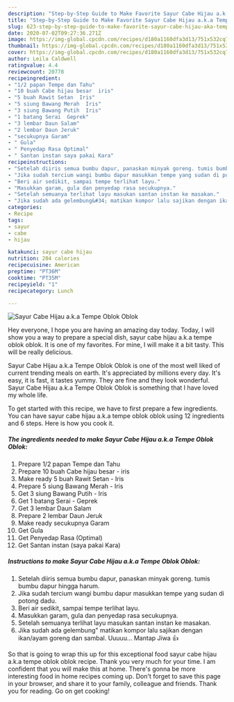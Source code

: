 ```yaml
---
description: "Step-by-Step Guide to Make Favorite Sayur Cabe Hijau a.k.a Tempe Oblok Oblok"
title: "Step-by-Step Guide to Make Favorite Sayur Cabe Hijau a.k.a Tempe Oblok Oblok"
slug: 623-step-by-step-guide-to-make-favorite-sayur-cabe-hijau-aka-tempe-oblok-oblok
date: 2020-07-02T09:27:36.271Z
image: https://img-global.cpcdn.com/recipes/d180a1160dfa3d13/751x532cq70/sayur-cabe-hijau-aka-tempe-oblok-oblok-foto-resep-utama.jpg
thumbnail: https://img-global.cpcdn.com/recipes/d180a1160dfa3d13/751x532cq70/sayur-cabe-hijau-aka-tempe-oblok-oblok-foto-resep-utama.jpg
cover: https://img-global.cpcdn.com/recipes/d180a1160dfa3d13/751x532cq70/sayur-cabe-hijau-aka-tempe-oblok-oblok-foto-resep-utama.jpg
author: Leila Caldwell
ratingvalue: 4.4
reviewcount: 20778
recipeingredient:
- "1/2 papan Tempe dan Tahu"
- "10 buah Cabe hijau besar  iris"
- "5 buah Rawit Setan  Iris"
- "5 siung Bawang Merah  Iris"
- "3 siung Bawang Putih  Iris"
- "1 batang Serai  Geprek"
- "3 lembar Daun Salam"
- "2 lembar Daun Jeruk"
- "secukupnya Garam"
- " Gula"
- " Penyedap Rasa Optimal"
- " Santan instan saya pakai Kara"
recipeinstructions:
- "Setelah diiris semua bumbu dapur, panaskan minyak goreng. tumis bumbu dapur hingga harum."
- "Jika sudah tercium wangi bumbu dapur masukkan tempe yang sudan di potong dadu."
- "Beri air sedikit, sampai tempe terlihat layu."
- "Masukkan garam, gula dan penyedap rasa secukupnya."
- "Setelah semuanya terlihat layu masukan santan instan ke masakan."
- "Jika sudah ada gelembung&#34; matikan kompor lalu sajikan dengan ikan/ayam goreng dan sambal. Uuuuu... Mantap Jiwa 👍"
categories:
- Recipe
tags:
- sayur
- cabe
- hijau

katakunci: sayur cabe hijau 
nutrition: 204 calories
recipecuisine: American
preptime: "PT36M"
cooktime: "PT35M"
recipeyield: "1"
recipecategory: Lunch

---
```



![Sayur Cabe Hijau a.k.a Tempe Oblok Oblok](https://img-global.cpcdn.com/recipes/d180a1160dfa3d13/751x532cq70/sayur-cabe-hijau-aka-tempe-oblok-oblok-foto-resep-utama.jpg)

Hey everyone, I hope you are having an amazing day today. Today, I will show you a way to prepare a special dish, sayur cabe hijau a.k.a tempe oblok oblok. It is one of my favorites. For mine, I will make it a bit tasty. This will be really delicious.

Sayur Cabe Hijau a.k.a Tempe Oblok Oblok is one of the most well liked of current trending meals on earth. It's appreciated by millions every day. It's easy, it is fast, it tastes yummy. They are fine and they look wonderful. Sayur Cabe Hijau a.k.a Tempe Oblok Oblok is something that I have loved my whole life.




To get started with this recipe, we have to first prepare a few ingredients. You can have sayur cabe hijau a.k.a tempe oblok oblok using 12 ingredients and 6 steps. Here is how you cook it.

<!--inarticleads1-->

##### The ingredients needed to make Sayur Cabe Hijau a.k.a Tempe Oblok Oblok:

1. Prepare 1/2 papan Tempe dan Tahu
1. Prepare 10 buah Cabe hijau besar - iris
1. Make ready 5 buah Rawit Setan - Iris
1. Prepare 5 siung Bawang Merah - Iris
1. Get 3 siung Bawang Putih - Iris
1. Get 1 batang Serai - Geprek
1. Get 3 lembar Daun Salam
1. Prepare 2 lembar Daun Jeruk
1. Make ready secukupnya Garam
1. Get  Gula
1. Get  Penyedap Rasa (Optimal)
1. Get  Santan instan (saya pakai Kara)




<!--inarticleads2-->

##### Instructions to make Sayur Cabe Hijau a.k.a Tempe Oblok Oblok:

1. Setelah diiris semua bumbu dapur, panaskan minyak goreng. tumis bumbu dapur hingga harum.
1. Jika sudah tercium wangi bumbu dapur masukkan tempe yang sudan di potong dadu.
1. Beri air sedikit, sampai tempe terlihat layu.
1. Masukkan garam, gula dan penyedap rasa secukupnya.
1. Setelah semuanya terlihat layu masukan santan instan ke masakan.
1. Jika sudah ada gelembung&#34; matikan kompor lalu sajikan dengan ikan/ayam goreng dan sambal. Uuuuu... Mantap Jiwa 👍




So that is going to wrap this up for this exceptional food sayur cabe hijau a.k.a tempe oblok oblok recipe. Thank you very much for your time. I am confident that you will make this at home. There's gonna be more interesting food in home recipes coming up. Don't forget to save this page in your browser, and share it to your family, colleague and friends. Thank you for reading. Go on get cooking!
